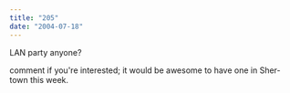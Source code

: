 ```yaml
---
title: "205"
date: "2004-07-18"
---
```


LAN party anyone?

comment if you're interested; it would be awesome to have one in Sher-town this week.
